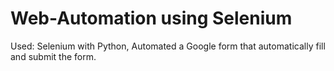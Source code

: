 # Web-Automation using Selenium
Used:
   Selenium with Python,
Automated a Google form that automatically fill and submit the form.

